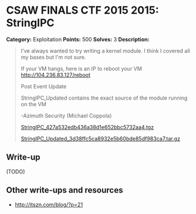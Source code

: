 # CSAW FINALS CTF 2015 2015: StringIPC

**Category:** Exploitation
**Points:** 500
**Solves:** 3
**Description:**

> I've always wanted to try writing a kernel module. I think I covered all my bases but I'm not sure.
> 
> If your VM hangs, here is an IP to reboot your VM <http://104.236.83.127/reboot>
> 
> Post Event Update
> 
> StringIPC_Updated contains the exact source of the module running on the VM
> 
> -Azimuth Security (Michael Coppola)
> 
> [StringIPC_427a532edb436a38d1e652bbc5732aa4.tgz](./StringIPC_427a532edb436a38d1e652bbc5732aa4.tgz)
> 
> [StringIPC_Updated_3d38ffc5ca8932e5b60bde85df983ca7.tar.gz](./StringIPC_Updated_3d38ffc5ca8932e5b60bde85df983ca7.tar.gz)


## Write-up

(TODO)

## Other write-ups and resources

* <http://itszn.com/blog/?p=21>
